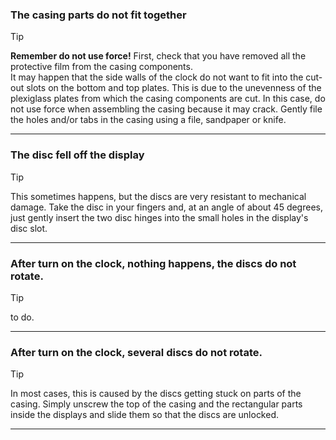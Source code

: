 ### The casing parts do not fit together
> [!TIP]
> **Remember do not use force!** First, check that you have removed all the protective film from the casing components.  
> It may happen that the side walls of the clock do not want to fit into the cut-out slots on the bottom and top plates. This is due to the unevenness of the plexiglass plates from which the casing components are cut. In this case, do not use force when assembling the casing because it may crack. Gently file the holes and/or tabs in the casing using a file, sandpaper or knife.
---
### The disc fell off the display    
> [!TIP]  
> This sometimes happens, but the discs are very resistant to mechanical damage. Take the disc in your fingers and, at an angle of about 45 degrees, just gently insert the two disc hinges into the small holes in the display's disc slot.
---
### After turn on the clock, nothing happens, the discs do not rotate. 
> [!TIP]  
> to do.
---
### After turn on the clock, several discs do not rotate.   
> [!TIP]  
> In most cases, this is caused by the discs getting stuck on parts of the casing. Simply unscrew the top of the casing and the rectangular parts inside the displays and slide them so that the discs are unlocked.
---
